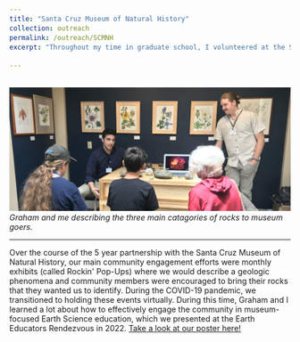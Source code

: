 ```yaml
---
title: "Santa Cruz Museum of Natural History"
collection: outreach
permalink: /outreach/SCMNH
excerpt: "Throughout my time in graduate school, I volunteered at the Santa Cruz Museum of Natural History with my colleagues [Graham Edwards](https://grahamedwards.github.io/) and Jessica Gagliardi. In this role, we hosted [monthly video streams](https://www.santacruzmuseum.org/category/rockin-pop-up/), [a recurring blog](https://www.santacruzmuseum.org/category/virtual-museum/rock-record/), and various pop-up museum exhibits. Our goals as museum volunteers were to promote Earth science literacy in the community, and to facilitate a long term partnership between the museum and the Earth and Planetary science department at UC Santa Cruz."

---
```

<br/><img src='/images/SCMNH_banner.jpg'>
*Graham and me describing the three main catagories of rocks to museum goers.*

---

Over the course of the 5 year partnership with the Santa Cruz Museum of Natural History, our main community engagement efforts were monthly exhibits (called Rockin' Pop-Ups) where we would describe a geologic phenomena and community members were encouraged to bring their rocks that they wanted us to identify. During the COVID-19 pandemic, we transitioned to holding these events virtually. During this time, Graham and I learned a lot about how to effectively engage the community in museum-focused Earth Science education, which we presented at the Earth Educators Rendezvous in 2022. [Take a look at our poster here!](/Users/gavinpiccione/Dropbox/GP_stuff/Website/gavinpiccione.github.io/files/EER22.pdf)
